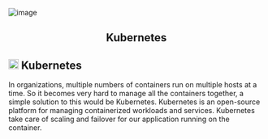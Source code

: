 ![image](https://github.com/user-attachments/assets/8d0aab98-7235-442d-9ed2-d1a4ab089787)<div align ="center"><h2>Kubernetes</h2></div>

## <img src="https://github.com/user-attachments/assets/f2448f9c-e78f-4f4e-afd0-004f838dbc0c" alt="Kubernetes Logo" width="20"/> Kubernetes 
In organizations, multiple numbers of containers run on multiple hosts at a time. So it becomes very hard to manage all the containers together, a simple solution to this would be Kubernetes. Kubernetes is an open-source platform for managing containerized workloads and services. Kubernetes take care of scaling and failover for our application running on the container.


